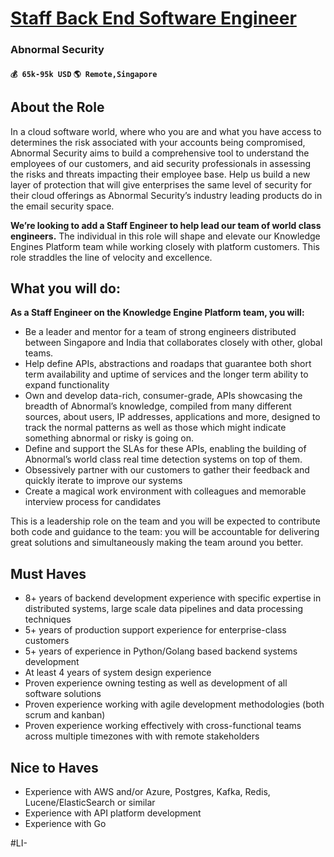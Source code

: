 # [Staff Back End Software Engineer](https://www.remotewlb.com/apply/staff-back-end-software-engineer)  
### Abnormal Security  
#### `💰 65k-95k USD` `🌎 Remote,Singapore`  

## About the Role

In a cloud software world, where who you are and what you have access to determines the risk associated with your accounts being compromised, Abnormal Security aims to build a comprehensive tool to understand the employees of our customers, and aid security professionals in assessing the risks and threats impacting their employee base. Help us build a new layer of protection that will give enterprises the same level of security for their cloud offerings as Abnormal Security’s industry leading products do in the email security space.

**We’re looking to add a Staff Engineer to help lead our team of world class engineers.** The individual in this role will shape and elevate our Knowledge Engines Platform team while working closely with platform customers. This role straddles the line of velocity and excellence.

  
  

## What you will do:

**As a Staff Engineer on the Knowledge Engine Platform team, you will:**

  * Be a leader and mentor for a team of strong engineers distributed between Singapore and India that collaborates closely with other, global teams. 
  * Help define APIs, abstractions and roadaps that guarantee both short term availability and uptime of services and the longer term ability to expand functionality
  * Own and develop data-rich, consumer-grade, APIs showcasing the breadth of Abnormal’s knowledge, compiled from many different sources, about users, IP addresses, applications and more, designed to track the normal patterns as well as those which might indicate something abnormal or risky is going on. 
  * Define and support the SLAs for these APIs, enabling the building of Abnormal’s world class real time detection systems on top of them. 
  * Obsessively partner with our customers to gather their feedback and quickly iterate to improve our systems
  * Create a magical work environment with colleagues and memorable interview process for candidates

This is a leadership role on the team and you will be expected to contribute both code and guidance to the team: you will be accountable for delivering great solutions and simultaneously making the team around you better.

## Must Haves

  * 8+ years of backend development experience with specific expertise in distributed systems, large scale data pipelines and data processing techniques
  * 5+ years of production support experience for enterprise-class customers
  * 5+ years of experience in Python/Golang based backend systems development
  * At least 4 years of system design experience
  * Proven experience owning testing as well as development of all software solutions
  * Proven experience working with agile development methodologies (both scrum and kanban)
  * Proven experience working effectively with cross-functional teams across multiple timezones with with remote stakeholders

##

## Nice to Haves

  * Experience with AWS and/or Azure, Postgres, Kafka, Redis, Lucene/ElasticSearch or similar
  * Experience with API platform development
  * Experience with Go

#LI-

